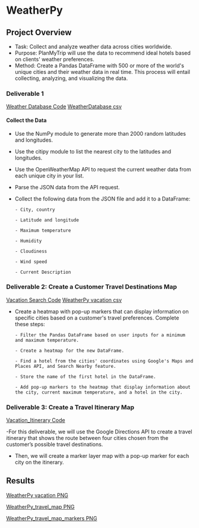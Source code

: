 # WeatherPy

## Project Overview
  - Task: Collect and analyze weather data across cities worldwide.
  - Purpose: PlanMyTrip will use the data to recommend ideal hotels based on clients' weather preferences.
  - Method: Create a Pandas DataFrame with 500 or more of the world's unique cities and their weather data in real time. This process will entail collecting,               analyzing, and visualizing the data.

### Deliverable 1

[Weather Database Code](Weather_Database/Weather_Database.ipynb)
[WeatherDatabase csv](Weather_Database/WeatherPy_Database.csv)


#### Collect the Data

  - Use the NumPy module to generate more than 2000 random latitudes and longitudes.
  - Use the citipy module to list the nearest city to the latitudes and longitudes.
  - Use the OpenWeatherMap API to request the current weather data from each unique city in your list.
  - Parse the JSON data from the API request.
  - Collect the following data from the JSON file and add it to a DataFrame:
  
        - City, country
        
        - Latitude and longitude
        
        - Maximum temperature
        
        - Humidity
        
        - Cloudiness
        
        - Wind speed
        
        - Current Description
        
### Deliverable 2: Create a Customer Travel Destinations Map

[Vacation Search Code](Vacation_Search/Vacation_Search.ipynb )
[WeatherPy vacation csv](Vacation_Search/WeatherPy_vacation.csv )


  - Create a heatmap with pop-up markers that can display information on specific cities based on a customer's travel preferences. Complete these steps:

        - Filter the Pandas DataFrame based on user inputs for a minimum and maximum temperature.
      
        - Create a heatmap for the new DataFrame.
     
        - Find a hotel from the cities' coordinates using Google's Maps and Places API, and Search Nearby feature.

        - Store the name of the first hotel in the DataFrame.
     
        - Add pop-up markers to the heatmap that display information about the city, current maximum temperature, and a hotel in the city.
     
### Deliverable 3: Create a Travel Itinerary Map

[Vacation_Itinerary Code](Vacation_Itinerary/Vacation_Itinerary.ipynb )

  -For this deliverable, we will use the Google Directions API to create a travel itinerary that shows the route between four cities chosen from the customer’s        possible travel destinations. 
  - Then, we will create a marker layer map with a pop-up marker for each city on the itinerary.

## Results 

[WeatherPy vacation PNG](Vacation_Search/WeatherPy_vacation_map.png )

[WeatherPy_travel_map PNG](Vacation_Itinerary/WeatherPy_travel_map.png )

[WeatherPy_travel_map_markers PNG](Vacation_Itinerary/WeatherPy_travel_map_markers.png )
